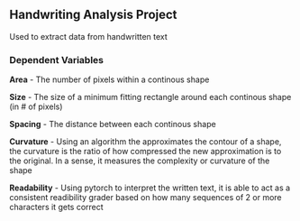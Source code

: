 ## **Handwriting Analysis Project**
Used to extract data from handwritten text

### **Dependent Variables**
**Area** - The number of pixels within a continous shape

**Size** - The size of a minimum fitting rectangle around each continous shape (in # of pixels)

**Spacing** - The distance between each continous shape

**Curvature** - Using an algorithm the approximates the contour of a shape, the curvature is the ratio of how compressed the new approximation is to the original. In a sense, it measures the complexity or curvature of the shape

**Readability** - Using pytorch to interpret the written text, it is able to act as a consistent readibility grader based on how many sequences of 2 or more characters it gets correct

